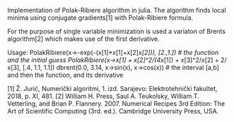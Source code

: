 Implementation of Polak-Ribiere algorithm in julia.
The algorithm finds local minima using conjugate gradients[1] with Polak-Ribiere formula.

For the purpose of single variable minimization is used a variaton of Brents algorithm[2] which makes use of the first derivative.

Usage:
PolakRibiere(x->-exp(-(x[1]*x[1]+x[2]*x[2])), [2.,1.]) # the function and the initial guess
PolakRibiere(x->x[1] + x[2]^2/(4*x[1]) + x[3]^2/x[2] + 2/ x[3], [.4, 1.1, 1.1]) 
dbrent(0.0, 3.14, x->sin(x), x->cos(x)) # the interval [a,b] and then the function, and its derivative


[1] Ž. Jurić, Numerički algoritmi, 1. izd. Sarajevo: Elektrotehnički fakultet, 2018, p. XI, 481.
[2] William H. Press, Saul A. Teukolsky, William T. Vetterling, and Brian P. Flannery. 2007. Numerical Recipes 3rd Edition: The Art of Scientific Computing (3rd. ed.). Cambridge University Press, USA.
